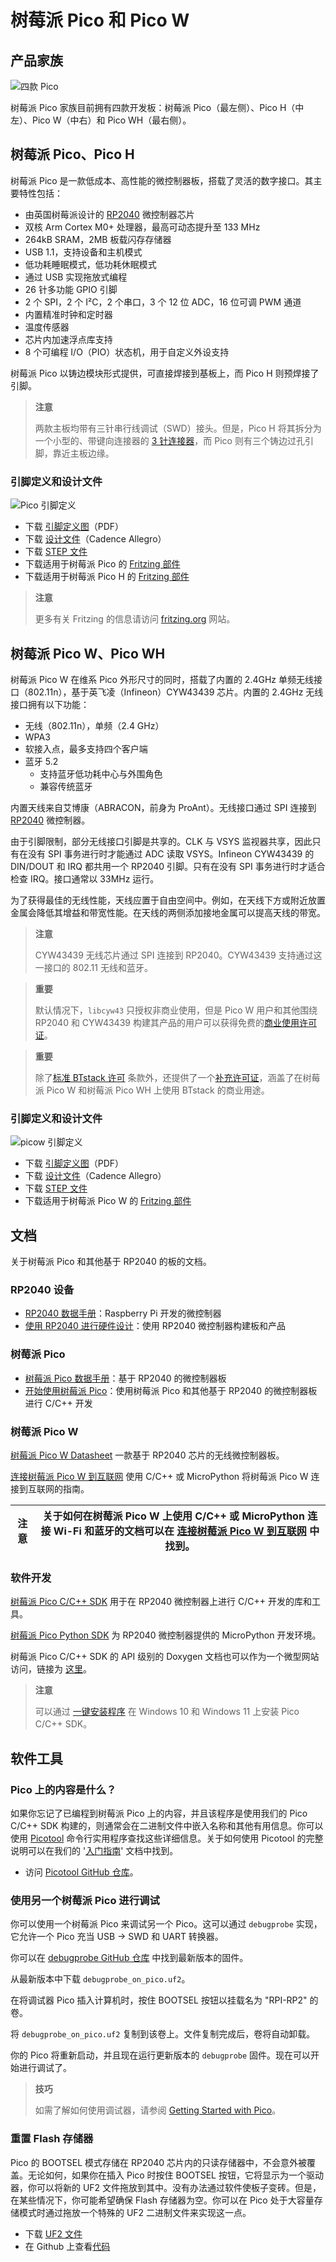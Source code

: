 # 树莓派 Pico 和 Pico W

## 产品家族

![四款 Pico](https://www.raspberrypi.com/documentation/microcontrollers/images/four_picos.jpg?hash=3f928dff64ab31c4f3b1caecf4fb83a4)

树莓派 Pico 家族目前拥有四款开发板：树莓派 Pico（最左侧）、Pico H（中左）、Pico W（中右）和 Pico WH（最右侧）。

## 树莓派 Pico、Pico H

树莓派 Pico 是一款低成本、高性能的微控制器板，搭载了灵活的数字接口。其主要特性包括：

* 由英国树莓派设计的 [RP2040](https://www.raspberrypi.com/documentation/microcontrollers/rp2040.html#welcome-to-rp2040) 微控制器芯片
* 双核 Arm Cortex M0+ 处理器，最高可动态提升至 133 MHz
* 264kB SRAM，2MB 板载闪存存储器
* USB 1.1，支持设备和主机模式
* 低功耗睡眠模式，低功耗休眠模式
* 通过 USB 实现拖放式编程
* 26 针多功能 GPIO 引脚
* 2 个 SPI，2 个 I²C，2 个串口，3 个 12 位 ADC，16 位可调 PWM 通道
* 内置精准时钟和定时器
* 温度传感器
* 芯片内加速浮点库支持
* 8 个可编程 I/O（PIO）状态机，用于自定义外设支持

树莓派 Pico 以铸边模块形式提供，可直接焊接到基板上，而 Pico H 则预焊接了引脚。

>**注意**
>
>两款主板均带有三针串行线调试（SWD）接头。但是，Pico H 将其拆分为一个小型的、带键向连接器的 [3 针连接器](https://datasheets.raspberrypi.com/debug/debug-connector-specification.pdf)，而 Pico 则有三个铸边过孔引脚，靠近主板边缘。 


### 引脚定义和设计文件

![Pico 引脚定义](https://www.raspberrypi.com/documentation/microcontrollers/images/pico-pinout.svg)

* 下载 [引脚定义图](https://datasheets.raspberrypi.com/pico/Pico-R3-A4-Pinout.pdf)（PDF）
* 下载 [设计文件](https://datasheets.raspberrypi.com/pico/RPi-Pico-R3-PUBLIC-20200119.zip)（Cadence Allegro）
* 下载 [STEP 文件](https://datasheets.raspberrypi.com/pico/Pico-R3-step.zip)
* 下载适用于树莓派 Pico 的 [Fritzing 部件](https://datasheets.raspberrypi.com/pico/Pico-R3-Fritzing.fzpz)
* 下载适用于树莓派 Pico H 的 [Fritzing 部件](https://datasheets.raspberrypi.com/pico/PicoH-Fritzing.fzpz)

>**注意**
>
>更多有关 Fritzing 的信息请访问 [fritzing.org](https://fritzing.org/) 网站。

## 树莓派 Pico W、Pico WH

树莓派 Pico W 在维系 Pico 外形尺寸的同时，搭载了内置的 2.4GHz 单频无线接口（802.11n），基于英飞凌（Infineon）CYW43439 芯片。内置的 2.4GHz 无线接口拥有以下功能：

- 无线（802.11n），单频（2.4 GHz）
- WPA3
- 软接入点，最多支持四个客户端
- 蓝牙 5.2
  - 支持蓝牙低功耗中心与外围角色
  - 兼容传统蓝牙

内置天线来自艾博康（ABRACON，前身为 ProAnt）。无线接口通过 SPI 连接到 [RP2040](https://www.raspberrypi.com/documentation/microcontrollers/rp2040.html#welcome-to-rp2040) 微控制器。

由于引脚限制，部分无线接口引脚是共享的。CLK 与 VSYS 监视器共享，因此只有在没有 SPI 事务进行时才能通过 ADC 读取 VSYS。Infineon CYW43439 的 DIN/DOUT 和 IRQ 都共用一个 RP2040 引脚。只有在没有 SPI 事务进行时才适合检查 IRQ。接口通常以 33MHz 运行。

为了获得最佳的无线性能，天线应置于自由空间中。例如，在天线下方或附近放置金属会降低其增益和带宽性能。在天线的两侧添加接地金属可以提高天线的带宽。

>**注意**
>
>CYW43439 无线芯片通过 SPI 连接到 RP2040。CYW43439 支持通过这一接口的 802.11 无线和蓝牙。 

>**重要**
>
>默认情况下，`libcyw43` 只授权非商业使用，但是 Pico W 用户和其他围绕 RP2040 和 CYW43439 构建其产品的用户可以获得免费的[商业使用许可证](https://github.com/georgerobotics/cyw43-driver/blob/195dfcc10bb6f379e3dea45147590db2203d3c7b/LICENSE.RP)。 

>**重要**
>
> 除了[标准 BTstack 许可](https://github.com/bluekitchen/btstack/blob/master/LICENSE) 条款外，还提供了一个[补充许可证](https://github.com/raspberrypi/pico-sdk/blob/master/src/rp2_common/pico_btstack/LICENSE.RP)，涵盖了在树莓派 Pico W 和树莓派 Pico WH 上使用 BTstack 的商业用途。 

### 引脚定义和设计文件

![picow 引脚定义](https://www.raspberrypi.com/documentation/microcontrollers/images/picow-pinout.svg)

- 下载 [引脚定义图](https://datasheets.raspberrypi.com/picow/PicoW-A4-Pinout.pdf)（PDF）
- 下载 [设计文件](https://datasheets.raspberrypi.com/picow/RPi-PicoW-PUBLIC-20220607.zip)（Cadence Allegro）
- 下载 [STEP 文件](https://datasheets.raspberrypi.com/picow/PicoW-step.zip)
- 下载适用于树莓派 Pico W 的 [Fritzing 部件](https://datasheets.raspberrypi.com/picow/PicoW-Fritzing.fzpz)

## 文档

关于树莓派 Pico 和其他基于 RP2040 的板的文档。

### RP2040 设备

- [RP2040 数据手册](https://datasheets.raspberrypi.com/rp2040/rp2040-datasheet.pdf)：Raspberry Pi 开发的微控制器
- [使用 RP2040 进行硬件设计](https://datasheets.raspberrypi.com/rp2040/hardware-design-with-rp2040.pdf)：使用 RP2040 微控制器构建板和产品

### 树莓派 Pico

- [树莓派 Pico 数据手册](https://datasheets.raspberrypi.com/pico/pico-datasheet.pdf)：基于 RP2040 的微控制器板
- [开始使用树莓派 Pico](https://datasheets.raspberrypi.com/pico/getting-started-with-pico.pdf)：使用树莓派 Pico 和其他基于 RP2040 的微控制器板进行 C/C++ 开发


### 树莓派 Pico W

[树莓派 Pico W Datasheet](https://datasheets.raspberrypi.com/picow/pico-w-datasheet.pdf)
一款基于 RP2040 芯片的无线微控制器板。

[连接树莓派 Pico W 到互联网](https://datasheets.raspberrypi.com/picow/connecting-to-the-internet-with-pico-w.pdf)
使用 C/C++ 或 MicroPython 将树莓派 Pico W 连接到互联网的指南。

| 注意 | 关于如何在树莓派 Pico W 上使用 C/C++ 或 MicroPython 连接 Wi-Fi 和蓝牙的文档可以在 [连接树莓派 Pico W 到互联网](https://datasheets.raspberrypi.com/picow/connecting-to-the-internet-with-pico-w.pdf) 中找到。 |
| ------ | ---------------------------------------------------------------------------------------------------------------------------------------- |

### 软件开发

[树莓派 Pico C/C++ SDK](https://datasheets.raspberrypi.com/pico/raspberry-pi-pico-c-sdk.pdf)
用于在 RP2040 微控制器上进行 C/C++ 开发的库和工具。

[树莓派 Pico Python SDK](https://datasheets.raspberrypi.com/pico/raspberry-pi-pico-python-sdk.pdf)
为 RP2040 微控制器提供的 MicroPython 开发环境。

树莓派 Pico C/C++ SDK 的 API 级别的 Doxygen 文档也可以作为一个微型网站访问，链接为 [这里](https://rptl.io/pico-doxygen)。

>**注意**
>
>可以通过 [一键安装程序](https://github.com/raspberrypi/pico-setup-windows/releases/latest/download/pico-setup-windows-x64-standalone.exe) 在 Windows 10 和 Windows 11 上安装 Pico C/C++ SDK。 

## 软件工具

### Pico 上的内容是什么？

如果你忘记了已编程到树莓派 Pico 上的内容，并且该程序是使用我们的 Pico C/C++ SDK 构建的，则通常会在二进制文件中嵌入名称和其他有用信息。你可以使用 [Picotool](https://github.com/raspberrypi/picotool) 命令行实用程序查找这些详细信息。关于如何使用 Picotool 的完整说明可以在我们的 '[入门指南](https://datasheets.raspberrypi.com/pico/getting-started-with-pico.pdf)' 文档中找到。

* 访问 [Picotool GitHub 仓库](https://github.com/raspberrypi/picotool)。

### 使用另一个树莓派 Pico 进行调试

你可以使用一个树莓派 Pico 来调试另一个 Pico。这可以通过 `debugprobe` 实现，它允许一个 Pico 充当 USB → SWD 和 UART 转换器。

你可以在 [debugprobe GitHub 仓库](https://github.com/raspberrypi/debugprobe/releases/latest) 中找到最新版本的固件。

从最新版本中下载 `debugprobe_on_pico.uf2`。

在将调试器 Pico 插入计算机时，按住 BOOTSEL 按钮以挂载名为 "RPI-RP2" 的卷。

将 `debugprobe_on_pico.uf2` 复制到该卷上。文件复制完成后，卷将自动卸载。

你的 Pico 将重新启动，并且现在运行更新版本的 `debugprobe` 固件。现在可以开始进行调试了。

>**技巧**
>
>如需了解如何使用调试器，请参阅 [Getting Started with Pico](https://datasheets.raspberrypi.com/pico/getting-started-with-pico.pdf)。

### 重置 Flash 存储器

Pico 的 BOOTSEL 模式存储在 RP2040 芯片内的只读存储器中，不会意外被覆盖。无论如何，如果你在插入 Pico 时按住 BOOTSEL 按钮，它将显示为一个驱动器，你可以将新的 UF2 文件拖放到其中。没有办法通过软件使板子变砖。但是，在某些情况下，你可能希望确保 Flash 存储器为空。你可以在 Pico 处于大容量存储模式时通过拖放一个特殊的 UF2 二进制文件来实现这一点。

* 下载 [UF2 文件](https://datasheets.raspberrypi.com/soft/flash_nuke.uf2)
* 在 Github 上查看[代码](https://github.com/raspberrypi/pico-examples/blob/master/flash/nuke/nuke.c)
